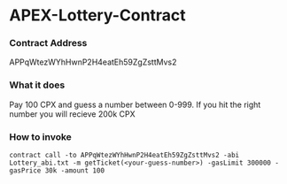 # APEX-Lottery-Contract
### Contract Address
APPqWtezWYhHwnP2H4eatEh59ZgZsttMvs2

### What it does
Pay 100 CPX and guess a number between 0-999. If you hit the right number you will recieve 200k CPX

### How to invoke
```
contract call -to APPqWtezWYhHwnP2H4eatEh59ZgZsttMvs2 -abi Lottery_abi.txt -m getTicket(<your-guess-number>) -gasLimit 300000 -gasPrice 30k -amount 100
```
